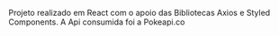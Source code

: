 Projeto realizado em React com o apoio das Bibliotecas Axios e Styled Components.
A Api consumida foi a Pokeapi.co
